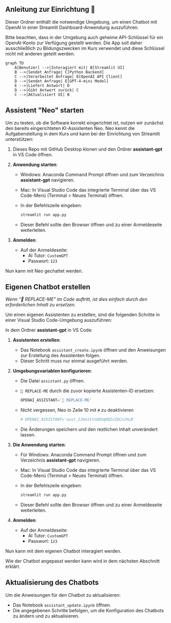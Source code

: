 ## Anleitung zur Einrichtung 🚀

Dieser Ordner enthält die notwendige Umgebung, um einen Chatbot mit OpenAI in einer Streamlit Dashboard-Anwendung auszuführen.

Bitte beachten, dass in der Umgebung auch geheime API-Schlüssel für ein OpenAI-Konto zur Verfügung gestellt werden. Die App soll daher ausschließlich zu Bildungszwecken im Kurs verwendet und diese Schlüssel nicht mit anderen geteilt werden.

```mermaid
graph TD
    A[Benutzer] -->|Interagiert mit| B[Streamlit UI]
    B -->|Sendet Anfrage| C[Python Backend]
    C -->|Verarbeitet Anfrage| D[OpenAI API Client]
    D -->|Sendet Anfrage| E[GPT-4-mini Model]
    E -->|Liefert Antwort| D
    D -->|Gibt Antwort zurück| C
    C -->|Aktualisiert UI| B
```

## Assistent "Neo" starten

Um zu testen, ob die Software korrekt eingerichtet ist, nutzen wir zunächst den bereits eingerichteten KI-Assistenten Neo. Neo kennt die Aufgabenstellung in dem Kurs und kann bei der Einrichtung von Streamlit unterstützen:

1. Dieses Repo mit GitHub Desktop klonen und den Ordner **assistant-gpt** in VS Code öffnen.

2. **Anwendung starten**:
   - Windows: Anaconda Command Prompt öffnen und zum Verzeichnis **assistant-gpt** navigieren.
   - Mac: In Visual Studio Code das integrierte Terminal über das VS Code-Menü (Terminal > Neues Terminal) öffnen.
   - In der Befehlszeile eingeben:

     ```bash
     streamlit run app.py
     ```

   - Dieser Befehl sollte den Browser öffnen und zu einer Anmeldeseite weiterleiten.

3. **Anmelden**:
   - Auf der Anmeldeseite:
     - AI Tutor: `CustomGPT`
     - Passwort: `123`

Nun kann mit Neo gechattet werden.

## Eigenen Chatbot erstellen

*Wenn "👋 REPLACE-ME" im Code auftritt, ist dies einfach durch den erforderlichen Inhalt zu ersetzen.*

Um einen eigenen Assistenten zu erstellen, sind die folgenden Schritte in einer Visual Studio Code-Umgebung auszuführen:

In dem Ordner **assistant-gpt** in VS Code:

1. **Assistenten erstellen**:
   - Das Notebook `assistant_create.ipynb` öffnen und den Anweisungen zur Erstellung des Assistenten folgen. 
   - Dieser Schritt muss nur einmal ausgeführt werden. 

2. **Umgebungsvariablen konfigurieren**:
   - Die Datei `assistant.py` öffnen.
   - `👋 REPLACE-ME` durch die zuvor kopierte Assistenten-ID ersetzen:

     ```python
     OPENAI_ASSISTANT='👋 REPLACE-ME'
     ```

   - Nicht vergessen, Neo in Zeile 10 mit `#` zu deaktivieren

     ```python
     # OPENAI_ASSISTANT='asst_1Jmn1tntQOhqHQIvZQCnJhLB'
     ```

   - Die Änderungen speichern und den restlichen Inhalt unverändert lassen.

3. **Die Anwendung starten**:
   - Für Windows: Anaconda Command Prompt öffnen und zum Verzeichnis **assistant-gpt** navigieren.
   - Mac: In Visual Studio Code das integrierte Terminal über das VS Code-Menü (Terminal > Neues Terminal) öffnen.
   - In der Befehlszeile eingeben:

     ```bash
     streamlit run app.py
     ```

   - Dieser Befehl sollte den Browser öffnen und zu einer Anmeldeseite weiterleiten.

4. **Anmelden**:
   - Auf der Anmeldeseite:
     - AI Tutor: `CustomGPT`
     - Passwort: `123`

Nun kann mit dem eigenen Chatbot interagiert werden.

Wie der Chatbot angepasst werden kann wird in dem nächsten Abschnitt erklärt.

## Aktualisierung des Chatbots

Um die Anweisungen für den Chatbot zu aktualisieren:

- Das Notebook `assistant_update.ipynb` öffnen.
- Die angegebenen Schritte befolgen, um die Konfiguration des Chatbots zu ändern und zu aktualisieren.
